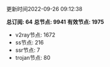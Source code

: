 更新时间2022-09-26 09:12:38

**总订阅: 64**
**总节点: 9941**
**有效节点: 1975**
- v2ray节点: 1672
- ss节点: 216
- ssr节点: 7
- trojan节点: 80
